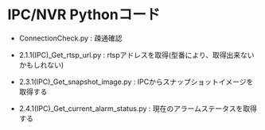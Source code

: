 # IPC/NVR Pythonコード

- ConnectionCheck.py : 疎通確認

- 2.1.1(IPC)_Get_rtsp_url.py : rtspアドレスを取得(型番により、取得出来ないかもしれない)

- 2.3.1(IPC)_Get_snapshot_image.py : IPCからスナップショットイメージを取得する

- 2.4.1(IPC)_Get_current_alarm_status.py : 現在のアラームステータスを取得する

